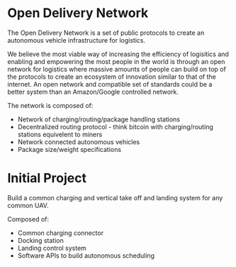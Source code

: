 Open Delivery Network
===================

<p>The Open Delivery Network is a set of public protocols to create an autonomous vehicle infrastructure for logistics.</p>

<p>We believe the most viable way of increasing the efficiency of logisitics and enabling and empowering the most people in the world is through an open network for logistics where massive amounts of people can build on top of the protocols to create an ecosystem of innovation similar to that of the internet.  An open network and compatible set of standards could be a better system than an Amazon/Google controlled network. </p>

The network is composed of:

<ul>
	<li>Network of charging/routing/package handling stations</li>
	<li>Decentralized routing protocol - think bitcoin with charging/routing stations equivelent to miners</li>
	<li>Network connected autonomous vehicles</li>
	<li>Package size/weight specifications</li>
</ul>

Initial Project
==================
Build a common charging and vertical take off and landing system for any common UAV. 

Composed of:
<ul>
	<li>Common charging connector</li>
	<li>Docking station</li>
	<li>Landing control system</li>
	<li>Software APIs to build autonomous scheduling</li>
</ul>

